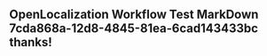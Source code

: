 <properties
ms.topic="hero-topic"
ms.test1="hero-topic"
ms.test2="test"/>

## OpenLocalization Workflow Test MarkDown 7cda868a-12d8-4845-81ea-6cad143433bc thanks!
